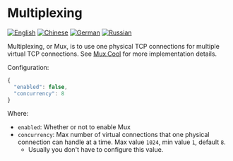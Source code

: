 # Multiplexing

[![English][1]][2] [![Chinese][3]][4] [![German][5]][6] [![Russian][7]][8]

[1]: ../resources/english.svg
[2]: https://www.v2ray.com/en/configuration/mux.html
[3]: ../resources/chinese.svg
[4]: https://www.v2ray.com/chapter_02/mux.html
[5]: ../resources/german.svg
[6]: https://www.v2ray.com/de/configuration/mux.html
[7]: ../resources/russian.svg
[8]: https://www.v2ray.com/ru/configuration/mux.html

Multiplexing, or Mux, is to use one physical TCP connections for multiple virtual TCP connections. See [Mux.Cool](https://www.v2ray.com/eng/protocols/muxcool.html) for more implementation details.

Configuration:

```javascript
{
  "enabled": false,
  "concurrency": 8
}
```

Where:

* `enabled`: Whether or not to enable Mux
* `concurrency`: Max number of virtual connections that one physical connection can handle at a time. Max value `1024`, min value `1`, default `8`.
  * Usually you don't have to configure this value.
